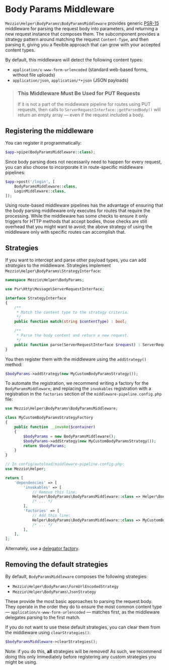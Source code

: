 # Body Params Middleware

`Mezzio\Helper\BodyParams\BodyParamsMiddleware` provides generic
[PSR-15](https://www.php-fig.org/psr/psr-15/) middleware for parsing the request
body into parameters, and returning a new request instance that composes them.
The subcomponent provides a strategy pattern around matching the request
`Content-Type`, and then parsing it, giving you a flexible approach that can
grow with your accepted content types.

By default, this middleware will detect the following content types:

- `application/x-www-form-urlencoded` (standard web-based forms, without file
  uploads)
- `application/json`, `application/*+json` (JSON payloads)

> ### This Middleware **Must** Be Used for PUT Requests
>
> If it is not a part of the middleware pipeline for routes using PUT requests, then calls to `ServerRequestInterface::getParsedBody()` will return an empty array — even if the request included a body.

## Registering the middleware

You can register it programmatically:

```php
$app->pipe(BodyParamsMiddleware::class);
```

Since body parsing does not necessarily need to happen for every request, you
can also choose to incorporate it in route-specific middleware pipelines:

```php
$app->post('/login', [
    BodyParamsMiddleware::class,
    LoginMiddleware::class,
]);
```

Using route-based middleware pipelines has the advantage of ensuring that the
body parsing middleware only executes for routes that require the processing.
While the middleware has some checks to ensure it only triggers for HTTP
methods that accept bodies, those checks are still overhead that you might want
to avoid; the above strategy of using the middleware only with specific routes
can accomplish that.

## Strategies

If you want to intercept and parse other payload types, you can add *strategies*
to the middleware. Strategies implement `Mezzio\Helper\BodyParams\StrategyInterface`:

```php
namespace Mezzio\Helper\BodyParams;

use Psr\Http\Message\ServerRequestInterface;

interface StrategyInterface
{
    /**
     * Match the content type to the strategy criteria.
     */
    public function match(string $contentType) : bool;

    /**
     * Parse the body content and return a new request.
     */
    public function parse(ServerRequestInterface $request) : ServerRequestInterface;
}
```

You then register them with the middleware using the `addStrategy()` method:

```php
$bodyParams->addStrategy(new MyCustomBodyParamsStrategy());
```

To automate the registration, we recommend writing a factory for the
`BodyParamsMiddleware`, and replacing the `invokables` registration with a
registration in the `factories` section of the `middleware-pipeline.config.php`
file:

```php
use Mezzio\Helper\BodyParams\BodyParamsMiddleware;

class MyCustomBodyParamsStrategyFactory
{
    public function __invoke($container)
    {
        $bodyParams = new BodyParamsMiddleware();
        $bodyParams->addStrategy(new MyCustomBodyParamsStrategy());
        return $bodyParams;
    }
}

// In config/autoload/middleware-pipeline.config.php:
use Mezzio\Helper;

return [
    'dependencies' => [
        'invokables' => [
            // Remove this line:
            Helper\BodyParams\BodyParamsMiddleware::class => Helper\BodyParams\BodyParamsMiddleware::class,
            /* ... */
        ],
        'factories' => [
            // Add this line:
            Helper\BodyParams\BodyParamsMiddleware::class => MyCustomBodyParamsStrategyFactory::class,
            /* ... */
        ],
    ],
];
```

Alternately, use a [delegator factory](../container/factories.md).

## Removing the default strategies

By default, `BodyParamsMiddleware` composes the following strategies:

- `Mezzio\Helper\BodyParams\FormUrlEncodedStrategy`
- `Mezzio\Helper\BodyParams\JsonStrategy`

These provide the most basic approaches to parsing the request body. They
operate in the order they do to ensure the most common content type &mdash;
`application/x-www-form-urlencoded` &mdash; matches first, as the middleware
delegates parsing to the first match.

If you do not want to use these default strategies, you can clear them from the
middleware using `clearStrategies()`:

```php
$bodyParamsMiddleware->clearStrategies();
```

Note: if you do this, **all** strategies will be removed! As such, we recommend
doing this only immediately before registering any custom strategies you might
be using.
